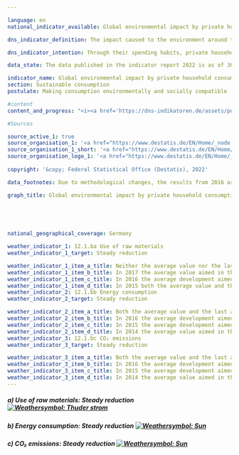 ```yaml
---

language: en    
national_indicator_available: Global environmental impact by private household consumption    

dns_indicator_definition: The impact caused to the environment around the world by private household consumption is shown here by three indicators. They are domestic and foreign energy consumption, emissions of carbon dioxide (CO₂) and the use of raw materials in connection with the production and use of all goods destined for the consumption of private households in Germany.    

dns_indicator_intention: Through their spending habits, private households are responsible for a significant proportion of an economy’s consumption of resources. That consumption occurs not only within the country in question but also indirectly includes the consumption which is involved in the production of imported goods. The indicator therefore provides information about the impact being done to the environment on a global scale as a result of private household consumption. Reducing energy consumption, for example, will conserve resources both domestically and abroad and prevent environmentally harmful carbon dioxide emissions. The intention of the German Government is to continuously cut the environmental impact that occurs in connection with private household consumption in all three areas.    

data_state: The data published in the indicator report 2022 is as of 30.11.2022. The data shown on this platform is updated regularly, so that more current data may be available online than published in the <a href="https://dns-indikatoren.de/assets/publications/reports/en/2022.pdf">indicator report 2022</a>.    

indicator_name: Global environmental impact by private household consumption    
section: Sustainable consumption    
postulate: Making consumption environmentally and socially compatible    

#content     
content_and_progress: "<i><a href='https://dns-indikatoren.de/assets/publications/reports/en/2022.pdf'>Text from the Indicator Report 2022 </a></i><br>The spending habits of private households affect the environment in various ways. This indicator reflects three of the factors behind this impact, namely energy, CO₂ emissions and the use of raw materials. The relevant data are collected  in the environmental economic accounts of a range of governmental and non-governmental sources.<br>Resources may be consumed by households directly or indirectly. Direct consumption might be the use of gas for heating, fuel for transport or food to eat. Resources are also tied up or consumed at every stage of the process of manufacturing and transporting consumer goods both within Germany and abroad. All of that counts as indirect consumption by German private households when they buy and use those goods. Both types of consumption are included in the present indicator, the environmental impact represented in terms of energy, raw materials and CO₂.<br>The use of raw materials, energy consumption and CO₂ emissions are closely interconnected. To use coal, oil and gas – material resources – in power plants and boilers to produce electricity and heat is simultaneously to consume energy. As a rule, the burning of fuels also results in the emission of CO₂.<br>However, the use of raw materials is not restricted to fuels. This is clear from the time series in the graph: while the data for energy consumption and emissions follow a fluctuating but generally downwards trend, the change in the use of raw materials is less marked. That factor is made up both of abiotic resources, which include other mineral resources like sand and salts as well as fuels, and of renewable resources like the products of farming and forestry. While the use of abiotic resources is steadily shrinking, there are greater fluctuations in the area of agricultural products. This resulted in a slight overall reduction of 3% between 2010 and 2016.<br>In contrast, energy consumption went down by 6% during the same period. Energy loss incurred during the generation of electricity and district heat for consumption by private households is counted as indirect consumption. Energy consumption can be split according to the different fields in which it occurs, namely home life, transport, food, other products and services. At around 3,402 petajoules in total, home life accounted for the largest proportion, 36% of private household consumption, in 2016.<br>A similar trend can be seen in CO₂ emissions. The vast majority of emissions are generated indirectly, during the manufacturing process of consumer goods in Germany and abroad, rather than during the actual consumption of the goods. The total CO₂ emissions caused by private household consumption in 2016 amounted to 667 million tonnes. The ratio of direct to indirect emissions was around 1:2. Between 2010 and 2016, direct CO₂ emissions fell by 6%, while the emissions footprint of consumer goods fell by 1%. The last five years, on the other hand, show no reduction but a slight increase in emissions.<br>This indicator can be usefully cross-referenced with indicator 8.1 on raw material input productivity."    

#Sources    

source_active_1: true
source_organisation_1: '<a href="https://www.destatis.de/EN/Home/_node.html">Federal Statistical Office</a>'
source_organisation_1_short: '<a href="https://www.destatis.de/EN/Home/_node.html">Federal Statistical Office</a>'
source_organisation_logo_1: '<a href="https://www.destatis.de/EN/Home/_node.html"><img src="https://dnsUpgradeEnvironment.github.io/dns-indicators/en/public/OrgImgDe/destatis.png" alt="Federal Statistical Office" title=" Click here to visit the homepage of the organizationFederal Statistical Office" style="height:60px; width:148px; border: transparent"/></a>'
    
copyright: '&copy; Federal Statistical Office (Destatis), 2022'    

data_footnotes: Due to methodological changes, the results from 2016 are only comparable with previous years to a limited extent.<br>• Data based on a special evaluation and is not publicly available.<br>• The time series is expected to be updated in early 2023.    

graph_title: Global environmental impact by private household consumption    

    

        

national_geographical_coverage: Germany    

weather_indicator_1: 12.1.ba Use of raw materials
weather_indicator_1_target: Steady reduction

weather_indicator_1_item_a_title: Neither the average value nor the last change points in the right direction.
weather_indicator_1_item_b_title: In 2017 the average value aimed in the wrong direction or indicates stagnation, but the previous year had shown a turn in the desired direction.
weather_indicator_1_item_c_title: In 2016 the average development aimed in the right direction, but in the previous year there had been a development in the wrong direction or no change at all.
weather_indicator_1_item_d_title: In 2015 both the average value and the previous annual change pointed in the right direction.
weather_indicator_2: 12.1.bb Energy consumption
weather_indicator_2_target: Steady reduction

weather_indicator_2_item_a_title: Both the average value and the last annual change point in the right direction.
weather_indicator_2_item_b_title: In 2016 the average development aimed in the right direction, but in the previous year there had been a development in the wrong direction or no change at all.
weather_indicator_2_item_c_title: In 2015 the average development aimed in the right direction, but in the previous year there had been a development in the wrong direction or no change at all.
weather_indicator_2_item_d_title: In 2014 the average value aimed in the wrong direction or indicates stagnation, but the previous year had shown a turn in the desired direction.
weather_indicator_3: 12.1.bc CO₂ emissions
weather_indicator_3_target: Steady reduction

weather_indicator_3_item_a_title: Both the average value and the last annual change point in the right direction.
weather_indicator_3_item_b_title: In 2016 the average development aimed in the right direction, but in the previous year there had been a development in the wrong direction or no change at all.
weather_indicator_3_item_c_title: In 2015 the average development aimed in the right direction, but in the previous year there had been a development in the wrong direction or no change at all.
weather_indicator_3_item_d_title: In 2014 the average value aimed in the wrong direction or indicates stagnation, but the previous year had shown a turn in the desired direction.    
---
```



<div>
  <div class="my-header">
    <h5>a) Use of raw materials: Steady reduction
      <a href="https://dnsUpgradeEnvironment.github.io/dns-indicators/en/status"><img src="https://g205sdgs.github.io/sdg-indicators/public/Wettersymbole/Blitz.png" title="In 2018 neither the average value nor the last change pointed in the right direction." alt="Weathersymbol: Thuder strom"/>
      </a>
    </h5>
  </div>
  <div class="my-header-note">
  </div>
</div>
<div>
  <div class="my-header">
    <h5>b) Energy consumption: Steady reduction
      <a href="https://dnsUpgradeEnvironment.github.io/dns-indicators/en/status"><img src="https://g205sdgs.github.io/sdg-indicators/public/Wettersymbole/Sonne.png" title="In 2017 both the average value and the previous annual change pointed in the right direction." alt="Weathersymbol: Sun"/>
      </a>
    </h5>
  </div>
  <div class="my-header-note">
  </div>
</div>
<div>
  <div class="my-header">
    <h5>c) CO₂ emissions: Steady reduction
      <a href="https://dnsUpgradeEnvironment.github.io/dns-indicators/en/status"><img src="https://g205sdgs.github.io/sdg-indicators/public/Wettersymbole/Sonne.png" title="In 2017 both the average value and the previous annual change pointed in the right direction." alt="Weathersymbol: Sun"/>
      </a>
    </h5>
  </div>
  <div class="my-header-note">
  </div>
</div>